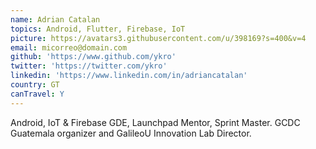 ```yaml
---
name: Adrian Catalan
topics: Android, Flutter, Firebase, IoT
picture: https://avatars3.githubusercontent.com/u/398169?s=400&v=4
email: micorreo@domain.com
github: 'https://www.github.com/ykro'
twitter: 'https://twitter.com/ykro'
linkedin: 'https://www.linkedin.com/in/adriancatalan'
country: GT
canTravel: Y
---
```

Android, IoT & Firebase GDE, Launchpad Mentor, Sprint Master. GCDC Guatemala organizer and GalileoU Innovation Lab Director.
